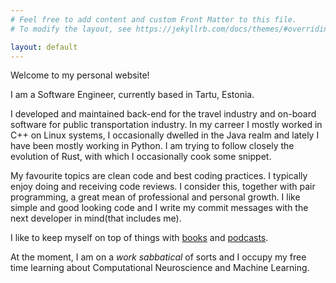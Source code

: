 ```yaml
---
# Feel free to add content and custom Front Matter to this file.
# To modify the layout, see https://jekyllrb.com/docs/themes/#overriding-theme-defaults

layout: default
---
```


Welcome to my personal website!

I am a Software Engineer, currently based in Tartu, Estonia.

I developed and maintained back-end for the travel industry and on-board software for public transportation industry. In my carreer I mostly worked in C++ on Linux systems, I occasionally dwelled in the Java realm and lately I have been mostly working in Python. 
I am trying to follow closely the evolution of Rust, with which I occasionally cook some snippet.

My favourite topics are clean code and best coding practices. I typically enjoy doing and receiving code reviews. I consider this, together with pair programming, a great mean of professional and personal growth. I like simple and good looking code and I write my commit messages with the next developer in mind(that includes me).

I like to keep myself on top of things with [books](/books/) and [podcasts](/podcasts/).

At the moment, I am on a *work sabbatical* of sorts and I occupy my free time learning about Computational Neuroscience and Machine Learning.